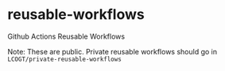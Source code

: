# reusable-workflows
Github Actions Reusable Workflows

Note: These are public. Private reusable workflows should go in `LCOGT/private-reusable-workflows`
